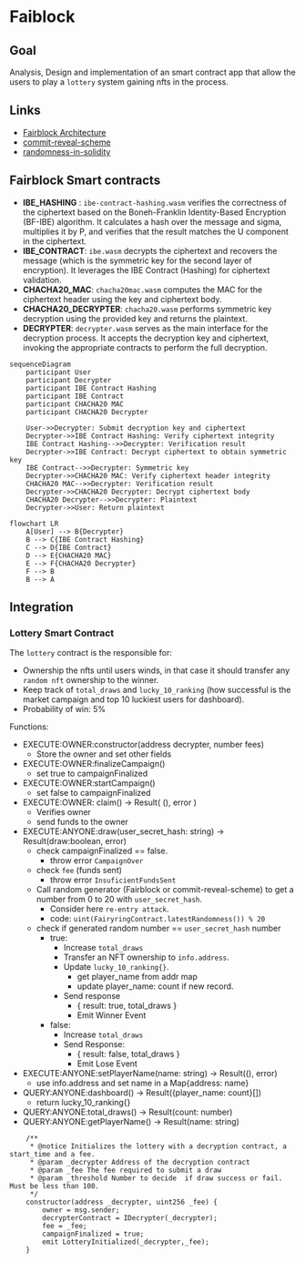 # Faiblock

## Goal

Analysis, Design and implementation of an smart contract app that allow the users to play a `lottery` system gaining nfts in the process.

## Links

- [Fairblock Architecture](https://docs.fairblock.network/assets/images/cosmos_architecture-67fb3256597a774426ea433ea56a3d62.png)
- [commit-reveal-scheme](https://blog.jarrodwatts.com/understanding-the-commit-reveal-scheme-with-solidity-examples)
- [randomness-in-solidity](https://medium.com/coinmonks/randomness-in-solidity-933eaa6ccff1)

## Fairblock Smart contracts

- **IBE_HASHING** : `ibe-contract-hashing.wasm` verifies the correctness of the ciphertext based on the Boneh-Franklin Identity-Based Encryption (BF-IBE) algorithm. It calculates a hash over the message and sigma, multiplies it by P, and verifies that the result matches the U component in the ciphertext.
- **IBE_CONTRACT**: `ibe.wasm` decrypts the ciphertext and recovers the message (which is the symmetric key for the second layer of encryption). It leverages the IBE Contract (Hashing) for ciphertext validation.
- **CHACHA20_MAC**: `chacha20mac.wasm` computes the MAC for the ciphertext header using the key and ciphertext body.
- **CHACHA20_DECRYPTER**: `chacha20.wasm` performs symmetric key decryption using the provided key and returns the plaintext.
- **DECRYPTER**: `decrypter.wasm` serves as the main interface for the decryption process. It accepts the decryption key and ciphertext, invoking the appropriate contracts to perform the full decryption.

```mermaid
sequenceDiagram
    participant User
    participant Decrypter
    participant IBE Contract Hashing
    participant IBE Contract
    participant CHACHA20 MAC
    participant CHACHA20 Decrypter

    User->>Decrypter: Submit decryption key and ciphertext
    Decrypter->>IBE Contract Hashing: Verify ciphertext integrity
    IBE Contract Hashing-->>Decrypter: Verification result
    Decrypter->>IBE Contract: Decrypt ciphertext to obtain symmetric key
    IBE Contract-->>Decrypter: Symmetric key
    Decrypter->>CHACHA20 MAC: Verify ciphertext header integrity
    CHACHA20 MAC-->>Decrypter: Verification result
    Decrypter->>CHACHA20 Decrypter: Decrypt ciphertext body
    CHACHA20 Decrypter-->>Decrypter: Plaintext
    Decrypter->>User: Return plaintext
```

```mermaid
flowchart LR
    A[User] --> B{Decrypter}
    B --> C{IBE Contract Hashing}
    C --> D{IBE Contract}
    D --> E{CHACHA20 MAC}
    E --> F{CHACHA20 Decrypter}
    F --> B
    B --> A
```

## Integration

### Lottery Smart Contract

The `lottery` contract is the responsible for:

- Ownership the nfts until users winds, in that case it should transfer any `random nft` ownership to the winner.
- Keep track of `total_draws` and `lucky_10_ranking` (how successful is the market campaign and top 10 luckiest users for dashboard).
- Probability of win: 5%

Functions:

- EXECUTE:OWNER:constructor(address decrypter, number fees)
  - Store the owner and set other fields
- EXECUTE:OWNER:finalizeCampaign()
  - set true to campaignFinalized
- EXECUTE:OWNER:startCampaign()
  - set false to campaignFinalized
- EXECUTE:OWNER: claim() -> Result( (), error )
  - Verifies owner
  - send funds to the owner
- EXECUTE:ANYONE:draw(user_secret_hash: string) -> Result(draw:boolean, error)
  - check campaignFinalized == false.
    - throw error `CampaignOver`
  - check `fee` (funds sent)
    - throw error `InsuficientFundsSent`
  - Call random generator (Fairblock or commit-reveal-scheme) to get a number from 0 to 20 with `user_secret_hash`.
    - Consider here `re-entry attack`.
    - code: `uint(FairyringContract.latestRandomness()) % 20`
  - check if generated random number == `user_secret_hash` number
    - true:
      - Increase `total_draws`
      - Transfer an NFT ownership to `info.address`.
      - Update `lucky_10_ranking{}`.
        - get player_name from addr map
        - update player_name: count if new record.
      - Send response
        - { result: true, total_draws }
        - Emit Winner Event
    - false:
      - Increase `total_draws`
      - Send Response:
        - { result: false, total_draws }
        - Emit Lose Event
- EXECUTE:ANYONE:setPlayerName(name: string) -> Result((), error)
  - use info.address and set name in a Map{address: name}
- QUERY:ANYONE:dashboard() -> Result({player_name: count}[])
  - return lucky_10_ranking{}
- QUERY:ANYONE:total_draws() -> Result(count: number)
- QUERY:ANYONE:getPlayerName() -> Result(name: string)

```solidity
    /**
     * @notice Initializes the lottery with a decryption contract, a start_time and a fee.
     * @param _decrypter Address of the decryption contract
     * @param _fee The fee required to submit a draw
     * @param _threshold Number to decide  if draw success or fail. Must be less than 100.
     */
    constructor(address _decrypter, uint256 _fee) {
        owner = msg.sender;
        decrypterContract = IDecrypter(_decrypter);
        fee = _fee;
        campaignFinalized = true;
        emit LotteryInitialized(_decrypter,_fee);
    }
```
